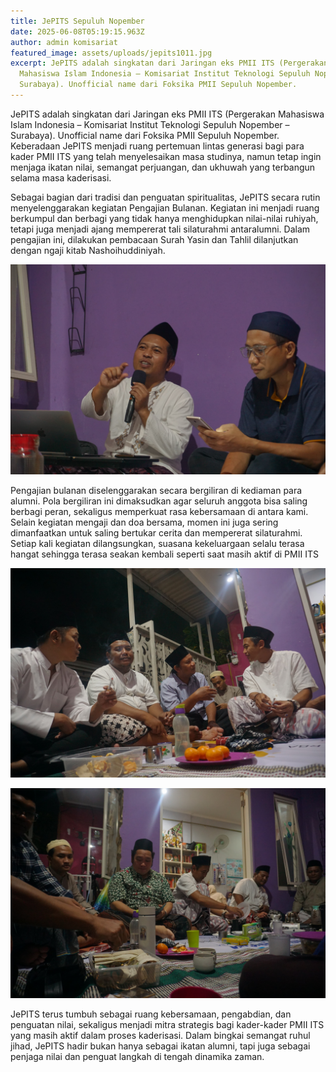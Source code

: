 ```yaml
---
title: JePITS Sepuluh Nopember
date: 2025-06-08T05:19:15.963Z
author: admin komisariat
featured_image: assets/uploads/jepits1011.jpg
excerpt: JePITS adalah singkatan dari Jaringan eks PMII ITS (Pergerakan
  Mahasiswa Islam Indonesia – Komisariat Institut Teknologi Sepuluh Nopember –
  Surabaya). Unofficial name dari Foksika PMII Sepuluh Nopember.
---
```

JePITS adalah singkatan dari Jaringan eks PMII ITS (Pergerakan Mahasiswa Islam Indonesia – Komisariat Institut Teknologi Sepuluh Nopember – Surabaya). Unofficial name dari Foksika PMII Sepuluh Nopember. Keberadaan JePITS menjadi ruang pertemuan lintas generasi bagi para kader PMII ITS yang telah menyelesaikan masa studinya, namun tetap ingin menjaga ikatan nilai, semangat perjuangan, dan ukhuwah yang terbangun selama masa kaderisasi.

Sebagai bagian dari tradisi dan penguatan spiritualitas, JePITS secara rutin menyelenggarakan kegiatan Pengajian Bulanan. Kegiatan ini menjadi ruang berkumpul dan berbagi yang tidak hanya menghidupkan nilai-nilai ruhiyah, tetapi juga menjadi ajang mempererat tali silaturahmi antaralumni. Dalam pengajian ini, dilakukan pembacaan Surah Yasin dan Tahlil  dilanjutkan dengan ngaji kitab Nashoihuddiniyah.

![](assets/uploads/whatsapp-image-2025-06-08-at-12.39.23.jpeg)

Pengajian bulanan diselenggarakan secara bergiliran di kediaman para alumni. Pola bergiliran ini dimaksudkan agar seluruh anggota bisa saling berbagi peran, sekaligus memperkuat rasa kebersamaan di antara kami.  Selain kegiatan mengaji dan doa bersama, momen ini juga sering dimanfaatkan untuk saling bertukar cerita dan mempererat silaturahmi. Setiap kali kegiatan dilangsungkan, suasana kekeluargaan selalu terasa hangat sehingga terasa seakan kembali seperti saat masih aktif di PMII ITS

![](assets/uploads/whatsapp-image-2025-06-08-at-12.39.22.jpeg)

![](assets/uploads/whatsapp-image-2025-06-08-at-12.39.23-1-.jpeg)

JePITS terus tumbuh sebagai ruang kebersamaan, pengabdian, dan penguatan nilai, sekaligus menjadi mitra strategis bagi kader-kader PMII ITS yang masih aktif dalam proses kaderisasi. Dalam bingkai semangat ruhul jihad, JePITS hadir bukan hanya sebagai ikatan alumni, tapi juga sebagai penjaga nilai dan penguat langkah di tengah dinamika zaman.